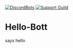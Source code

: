 
[hl]: https://discordbots.org/api/widget/status/210363111729790977.png
[hlLink]: https://discordbots.org/bot/210363111729790977
[discord]: https://discord.com/api/guilds/191245668617158656/embed.png
[discordLink]: https://dunctebot.link/server
[inviteLink]: https://dunctebot.link/invite
[patronLink]: https://patreon.com/DuncteBot
[patronImage]: https://img.shields.io/badge/Donate-Patreon-orange.svg

[![DiscordBots][hl]][hlLink] [![Support Guild][discord]][discordLink]
# Hello-Bott
says hello

